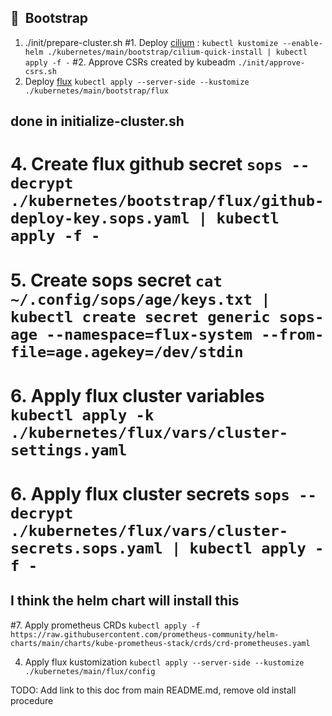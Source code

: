 ## :memo:&nbsp; Bootstrap

1. ./init/prepare-cluster.sh
#1. Deploy [cilium](https://cilium.io/) : `kubectl kustomize --enable-helm ./kubernetes/main/bootstrap/cilium-quick-install | kubectl apply -f -`
#2. Approve CSRs created by kubeadm `./init/approve-csrs.sh`
3. Deploy [flux](https://github.com/fluxcd/flux2) `kubectl apply --server-side --kustomize ./kubernetes/main/bootstrap/flux`

## done in initialize-cluster.sh
# 4. Create flux github secret `sops --decrypt ./kubernetes/bootstrap/flux/github-deploy-key.sops.yaml | kubectl apply -f -`
# 5. Create sops secret `cat ~/.config/sops/age/keys.txt | kubectl create secret generic sops-age --namespace=flux-system --from-file=age.agekey=/dev/stdin`
# 6. Apply flux cluster variables `kubectl apply -k ./kubernetes/flux/vars/cluster-settings.yaml`
# 6. Apply flux cluster secrets `sops --decrypt ./kubernetes/flux/vars/cluster-secrets.sops.yaml | kubectl apply -f -`

## I think the helm chart will install this
#7. Apply prometheus CRDs `kubectl apply -f https://raw.githubusercontent.com/prometheus-community/helm-charts/main/charts/kube-prometheus-stack/crds/crd-prometheuses.yaml`

4. Apply flux kustomization `kubectl apply --server-side --kustomize ./kubernetes/main/flux/config`

TODO: Add link to this doc from main README.md, remove old install procedure